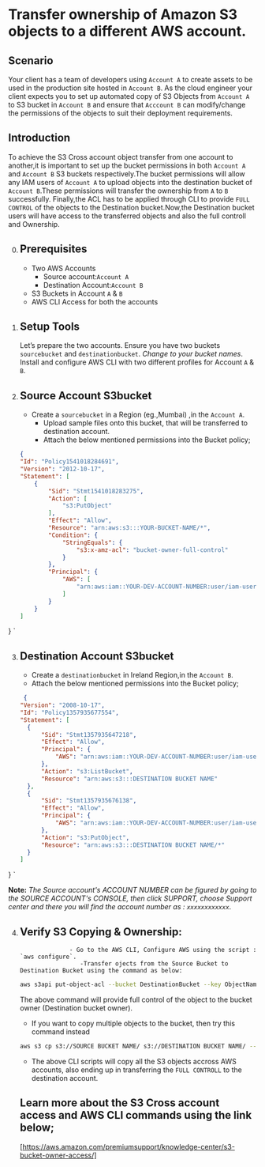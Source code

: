 # Transfer ownership of Amazon S3 objects to a different AWS account.		

## Scenario
Your client has a team of developers using `Account A` to create assets to be used in the production site hosted in `Account B`. As the cloud engineer your client expects you to set up automated copy of S3 Objects from `Account A` to S3 bucket in `Account B` and ensure that `Acccount B` can modify/change the permissions of the objects to suit their deployment requirements.

## Introduction
To achieve the S3 Cross account object transfer from one account to another,it is important to set up the bucket permissions in both
`Account A` and `Account B` S3 buckets respectively.The bucket permissions will allow any IAM users of `Account A` to upload objects 
into the destination bucket of `Account B`.These permissions will transfer the ownership from `A` to `B` successfully. Finally,the ACL has to be applied through CLI to provide `FULL CONTROL` of the objects to the Destination bucket.Now,the Destination bucket users will have access to the transferred objects and also the full controll and Ownership.

0. ## Prerequisites
    - Two AWS Accounts 
        - Source account:`Account A`
        - Destination Account:`Account B`
    - S3 Buckets in Account `A` & `B`
    - AWS CLI Access for both the accounts
    
1. ## Setup Tools 
    Let’s prepare the two accounts. Ensure you have two buckets `sourcebucket` and `destinationbucket`. _Change to your bucket names_. Install and configure AWS CLI with two different profiles for Account `A` & `B`.

2. ## Source Account S3bucket
     - Create a `sourcebucket` in a Region (eg.,Mumbai) ,in the `Account A`.
        - Upload sample files onto this bucket, that will be transferred to destination account.
        - Attach the below mentioned permissions into the Bucket policy;
    
    ```json
    {
    "Id": "Policy1541018284691",
    "Version": "2012-10-17",
    "Statement": [
        {
            "Sid": "Stmt1541018283275",
            "Action": [
                "s3:PutObject"
            ],
            "Effect": "Allow",
            "Resource": "arn:aws:s3:::YOUR-BUCKET-NAME/*",
            "Condition": {
                "StringEquals": {
                    "s3:x-amz-acl": "bucket-owner-full-control"
                }
            },
            "Principal": {
                "AWS": [
                    "arn:aws:iam::YOUR-DEV-ACCOUNT-NUMBER:user/iam-username"
                ]
            }
        }
    ]
}
`

3. ## Destination Account S3bucket

    - Create a `destinationbucket` in Ireland Region,in the `Account B`.
    -  Attach the below mentioned permissions into the Bucket policy;
     
      ```json
       {
    "Version": "2008-10-17",
    "Id": "Policy1357935677554",
    "Statement": [
        {
            "Sid": "Stmt1357935647218",
            "Effect": "Allow",
            "Principal": {
                "AWS": "arn:aws:iam::YOUR-DEV-ACCOUNT-NUMBER:user/iam-username"
            },
            "Action": "s3:ListBucket",
            "Resource": "arn:aws:s3:::DESTINATION BUCKET NAME"
        },
        {
            "Sid": "Stmt1357935676138",
            "Effect": "Allow",
            "Principal": {
                "AWS": "arn:aws:iam::YOUR-DEV-ACCOUNT-NUMBER:user/iam-username"
            },
            "Action": "s3:PutObject",
            "Resource": "arn:aws:s3:::DESTINATION BUCKET NAME/*"
        }
    ]
}
   `
  
    
        
   **Note:** _The Source account's ACCOUNT NUMBER can be figured by going to the SOURCE ACCOUNT's CONSOLE, 
   then click SUPPORT, choose Support center and there you will find the account number as : `xxxxxxxxxxxx`_.
    
    

  4. ## Verify S3 Copying & Ownership:
                       - Go to the AWS CLI, Configure AWS using the script : `aws configure`. 
                          -Transfer ojects from the Source Bucket to Destination Bucket using the command as below:
        ```sh
        aws s3api put-object-acl --bucket DestinationBucket --key ObjectName --acl bucket-owner-full-control
        ```
        The above command will provide full control of the object to the bucket owner (Destination bucket owner).
        
       - If you want to copy multiple objects to the bucket, then try this command instead
    
        ```sh
       aws s3 cp s3://SOURCE BUCKET NAME/ s3://DESTINATION BUCKET NAME/ --acl bucket-owner-full-control --recursive
        ```
       - The above CLI scripts will copy all the S3 objects accross AWS accounts, also ending up in transferring the `FULL CONTROLL` to the destination account.
    
     ## Learn more about the S3 Cross account access and AWS CLI commands using the link below;
    
     [https://aws.amazon.com/premiumsupport/knowledge-center/s3-bucket-owner-access/]
